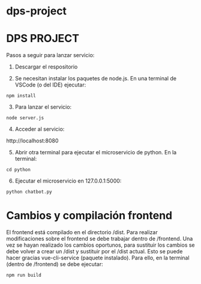 # dps-project


# DPS PROJECT

Pasos a seguir para lanzar servicio:

1. Descargar el respositorio

2. Se necesitan instalar los paquetes de node.js. En una terminal de VSCode (o del IDE) ejecutar:

`npm install`

3. Para lanzar el servicio:

`node server.js`

4. Acceder al servicio:

http://localhost:8080

5. Abrir otra terminal para ejecutar el microservicio de python. En la terminal:

`cd python`

6. Ejecutar el microservicio en 127.0.0.1:5000:

`python chatbot.py`



# Cambios y compilación frontend

El frontend está compilado en el directorio /dist. Para realizar modificaciones sobre el frontend se debe trabajar dentro de /frontend. Una vez se hayan realizado los 
cambios oportunos, para sustituir los cambios se debe volver a crear un /dist y sustituir por el /dist actual. Esto se puede hacer gracias vue-cli-service (paquete
instalado). Para ello, en la terminal (dentro de /frontend) se debe ejecutar:

`npm run build`

